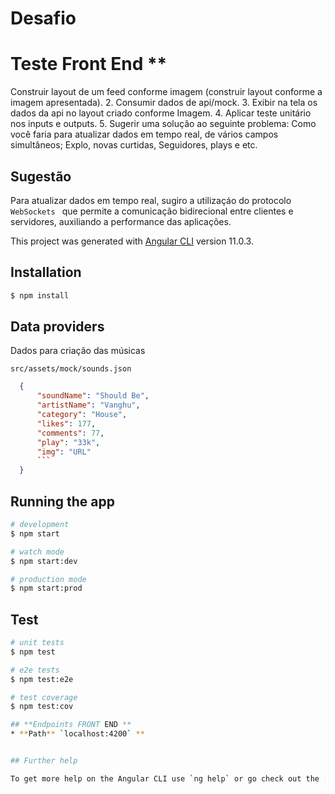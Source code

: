 # Desafio
# Teste Front End **
Construir layout de um feed conforme imagem (construir layout conforme a imagem apresentada).
2. Consumir dados de api/mock.
3. Exibir na tela os dados da api no layout criado conforme Imagem.
4. Aplicar teste unitário nos inputs e outputs.
5. Sugerir uma solução ao seguinte problema: Como você faria para atualizar dados em tempo real, de vários campos simultâneos; Explo, novas curtidas, Seguidores, plays e etc.
## Sugestão
Para atualizar dados em tempo real, sugiro a utilizaçáo do protocolo ```WebSockets ``` que permite a comunicação bidirecional entre clientes e servidores, auxiliando a performance das aplicações.


This project was generated with [Angular CLI](https://github.com/angular/angular-cli) version 11.0.3.

## Installation

```bash
$ npm install
```
## Data providers
Dados para criação das músicas

```src/assets/mock/sounds.json ``` 
```json
  {
      "soundName": "Should Be",
      "artistName": "Vanghu",
      "category": "House",
      "likes": 177,
      "comments": 77,
      "play": "33k",
      "img": "URL"
      ```
  }
 ```
## Running the app

```bash
# development
$ npm start

# watch mode
$ npm start:dev

# production mode
$ npm start:prod
```
## Test

```bash
# unit tests
$ npm test

# e2e tests
$ npm test:e2e

# test coverage
$ npm test:cov

## **Endpoints FRONT END **
* **Path** `localhost:4200` **


## Further help

To get more help on the Angular CLI use `ng help` or go check out the [Angular CLI Overview and Command Reference](https://angular.io/cli) page.
